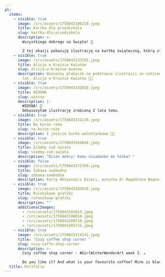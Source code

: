 ```yaml
---
pl:
  items:
    - visible: true
      image: /src/assets/1750843106210.jpeg
      title: Kartka dla przedszkola
      slug: kartka-dla-przedszkola
      description: >-
        Wszystkiego dobrego na Święta! 🐣

        Z tej okazji pokazuję ilustrację na kartkę świąteczną, którą stworzyłam dla szczecińskiego przedszkola 😊 
    - visible: true
      image: /src/assets/1750843133295.jpeg
      title: Alicja w Krainie Kwiatów
      slug: alicja-w-krainie-kwatow
      description: Wiosenny plakacik na podstawie ilustracji ze szkicownika sprzed 2
        lat. Alicja w Krainie Kwiatów 🌸🌼
    - visible: true
      image: /src/assets/1750843142810.jpeg
      title: WIOSNA
      slug: wiosna
      description: |-
        WIOSNA! 🌼
        Odświeżyłam ilustrację zrobioną 2 lata temu.
    - visible: true
      image: /src/assets/1750843151239.jpeg
      title: Na kurze róże
      slug: na-kurze-roze
      description: I jeszcze kurka walentynkowa 🐓🌹
    - visible: true
      image: /src/assets/1750843164848.jpeg
      title: Siódmy cud świata
      slug: siodmy-cod-swiata
      description: "Dzień dobry! Komu śniadanko do łóżka? "
    - visible: false
      image: /src/assets/1750843172769.jpeg
      title: Zabawa swobodna
      slug: zabawa-swobodna
      description: Karty Aktywności Dzieci, autorka dr Magdalena Wegner-Jezierska
    - visible: true
      image: /src/assets/1750843183918.jpeg
      title: Rulonikowe grafiki
      slug: rulonikowe-grafiki
      description: ""
      additionalImages:
        - /src/assets/1750843192015.jpeg
        - /src/assets/1750843196654.jpeg
        - /src/assets/1750843200718.jpeg
        - /src/assets/1750843205715.jpeg
    - visible: true
      image: /src/assets/1750843214141.jpeg
      title: "Cozy coffee shop corner "
      slug: cozy-coffe-shop-corner
      description: >-
        Cozy coffee shop corner - #GirlWinterWonderArt week 3. ☕️

        Do you like it? And what is your favourite coffee? Mine is black, without sugar (but I really like coffee with oat milk too) 🧡
  title: Portfolio
---
```

